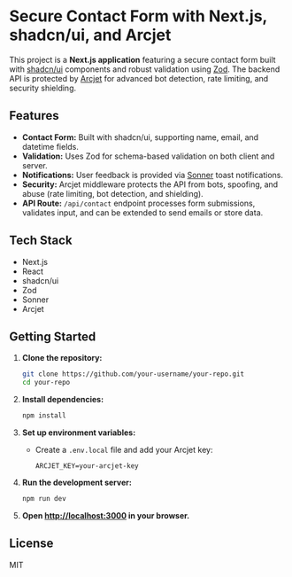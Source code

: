 # Secure Contact Form with Next.js, shadcn/ui, and Arcjet

This project is a **Next.js application** featuring a secure contact form built with [shadcn/ui](https://ui.shadcn.com/) components and robust validation using [Zod](https://zod.dev/). The backend API is protected by [Arcjet](https://arcjet.com/) for advanced bot detection, rate limiting, and security shielding.

## Features

- **Contact Form:** Built with shadcn/ui, supporting name, email, and datetime fields.
- **Validation:** Uses Zod for schema-based validation on both client and server.
- **Notifications:** User feedback is provided via [Sonner](https://sonner.emilkowal.ski/) toast notifications.
- **Security:** Arcjet middleware protects the API from bots, spoofing, and abuse (rate limiting, bot detection, and shielding).
- **API Route:** `/api/contact` endpoint processes form submissions, validates input, and can be extended to send emails or store data.

## Tech Stack

- Next.js
- React
- shadcn/ui
- Zod
- Sonner
- Arcjet

## Getting Started

1. **Clone the repository:**
   ```sh
   git clone https://github.com/your-username/your-repo.git
   cd your-repo
   ```

2. **Install dependencies:**
   ```sh
   npm install
   ```

3. **Set up environment variables:**
   - Create a `.env.local` file and add your Arcjet key:
     ```
     ARCJET_KEY=your-arcjet-key
     ```

4. **Run the development server:**
   ```sh
   npm run dev
   ```

5. **Open [http://localhost:3000](http://localhost:3000) in your browser.**

## License

MIT